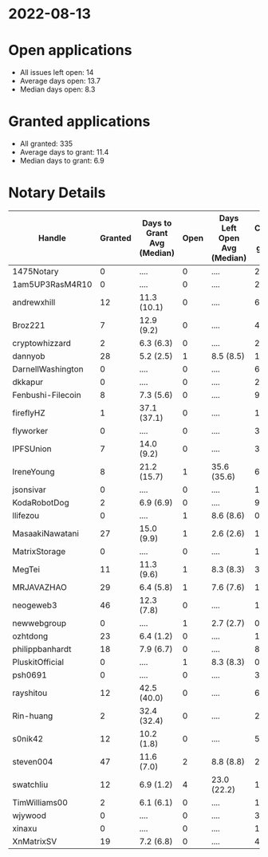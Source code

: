 2022-08-13
==========

# Open applications

- All issues left open: 14
- Average days open: 13.7
- Median days open: 8.3

# Granted applications

- All granted: 335
- Average days to grant: 11.4
- Median days to grant: 6.9

# Notary Details

| Handle            |   Granted | Days to Grant Avg (Median)   |   Open | Days Left Open Avg (Median)   |   Closed (no grant) |
|-------------------|-----------|------------------------------|--------|-------------------------------|---------------------|
| 1475Notary        |         0 | ....                         |      0 | ....                          |                   2 |
| 1am5UP3RasM4R10   |         0 | ....                         |      0 | ....                          |                   2 |
| andrewxhill       |        12 | 11.3  (10.1)                 |      0 | ....                          |                  69 |
| Broz221           |         7 | 12.9  (9.2)                  |      0 | ....                          |                  41 |
| cryptowhizzard    |         2 | 6.3  (6.3)                   |      0 | ....                          |                  23 |
| dannyob           |        28 | 5.2  (2.5)                   |      1 | 8.5  (8.5)                    |                 142 |
| DarnellWashington |         0 | ....                         |      0 | ....                          |                   6 |
| dkkapur           |         0 | ....                         |      0 | ....                          |                   2 |
| Fenbushi-Filecoin |         8 | 7.3  (5.6)                   |      0 | ....                          |                  93 |
| fireflyHZ         |         1 | 37.1  (37.1)                 |      0 | ....                          |                   1 |
| flyworker         |         0 | ....                         |      0 | ....                          |                   3 |
| IPFSUnion         |         7 | 14.0  (9.2)                  |      0 | ....                          |                  33 |
| IreneYoung        |         8 | 21.2  (15.7)                 |      1 | 35.6  (35.6)                  |                  60 |
| jsonsivar         |         0 | ....                         |      0 | ....                          |                  13 |
| KodaRobotDog      |         2 | 6.9  (6.9)                   |      0 | ....                          |                   9 |
| llifezou          |         0 | ....                         |      1 | 8.6  (8.6)                    |                   0 |
| MasaakiNawatani   |        27 | 15.0  (9.9)                  |      1 | 2.6  (2.6)                    |                 119 |
| MatrixStorage     |         0 | ....                         |      0 | ....                          |                   1 |
| MegTei            |        11 | 11.3  (9.6)                  |      1 | 8.3  (8.3)                    |                  31 |
| MRJAVAZHAO        |        29 | 6.4  (5.8)                   |      1 | 7.6  (7.6)                    |                 123 |
| neogeweb3         |        46 | 12.3  (7.8)                  |      0 | ....                          |                 144 |
| newwebgroup       |         0 | ....                         |      1 | 2.7  (2.7)                    |                   0 |
| ozhtdong          |        23 | 6.4  (1.2)                   |      0 | ....                          |                 126 |
| philippbanhardt   |        18 | 7.9  (6.7)                   |      0 | ....                          |                  81 |
| PluskitOfficial   |         0 | ....                         |      1 | 8.3  (8.3)                    |                   0 |
| psh0691           |         0 | ....                         |      0 | ....                          |                   3 |
| rayshitou         |        12 | 42.5  (40.0)                 |      0 | ....                          |                  66 |
| Rin-huang         |         2 | 32.4  (32.4)                 |      0 | ....                          |                   2 |
| s0nik42           |        12 | 10.2  (1.8)                  |      0 | ....                          |                  51 |
| steven004         |        47 | 11.6  (7.0)                  |      2 | 8.8  (8.8)                    |                 200 |
| swatchliu         |        12 | 6.9  (1.2)                   |      4 | 23.0  (22.2)                  |                 108 |
| TimWilliams00     |         2 | 6.1  (6.1)                   |      0 | ....                          |                  14 |
| wjywood           |         0 | ....                         |      0 | ....                          |                  39 |
| xinaxu            |         0 | ....                         |      0 | ....                          |                   1 |
| XnMatrixSV        |        19 | 7.2  (6.8)                   |      0 | ....                          |                  41 |